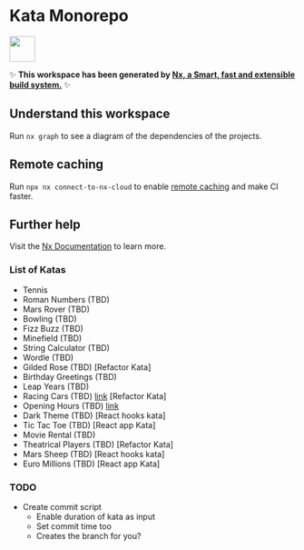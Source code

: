 # Kata Monorepo

<a href="https://nx.dev" target="_blank" rel="noreferrer"><img src="https://raw.githubusercontent.com/nrwl/nx/master/images/nx-logo.png" width="45"></a>

✨ **This workspace has been generated by [Nx, a Smart, fast and extensible build system.](https://nx.dev)** ✨

## Understand this workspace

Run `nx graph` to see a diagram of the dependencies of the projects.

## Remote caching

Run `npx nx connect-to-nx-cloud` to enable [remote caching](https://nx.app) and make CI faster.

## Further help

Visit the [Nx Documentation](https://nx.dev) to learn more.

### List of Katas
- Tennis
- Roman Numbers (TBD)
- Mars Rover (TBD)
- Bowling (TBD)
- Fizz Buzz (TBD)
- Minefield (TBD)
- String Calculator (TBD)
- Wordle (TBD)
- Gilded Rose (TBD) [Refactor Kata]
- Birthday Greetings (TBD)
- Leap Years (TBD)
- Racing Cars (TBD) [link](https://github.com/emilybache/Racing-Car-Katas) [Refactor Kata]
- Opening Hours (TBD) [link](https://github.com/christian-fei/opening-hours-kata)
- Dark Theme (TBD) [React hooks kata]
- Tic Tac Toe (TBD) [React app Kata]
- Movie Rental (TBD)
- Theatrical Players (TBD) [Refactor Kata]
- Mars Sheep (TBD) [React hooks kata]
- Euro Millions (TBD) [React app Kata]

### TODO
- Create commit script
  - Enable duration of kata as input
  - Set commit time too
  - Creates the branch for you?
